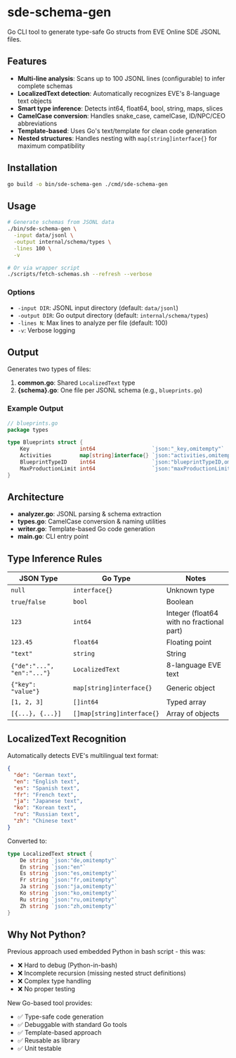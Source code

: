 # sde-schema-gen

Go CLI tool to generate type-safe Go structs from EVE Online SDE JSONL files.

## Features

- **Multi-line analysis**: Scans up to 100 JSONL lines (configurable) to infer complete schemas
- **LocalizedText detection**: Automatically recognizes EVE's 8-language text objects
- **Smart type inference**: Detects int64, float64, bool, string, maps, slices
- **CamelCase conversion**: Handles snake_case, camelCase, ID/NPC/CEO abbreviations
- **Template-based**: Uses Go's text/template for clean code generation
- **Nested structures**: Handles nesting with `map[string]interface{}` for maximum compatibility

## Installation

```bash
go build -o bin/sde-schema-gen ./cmd/sde-schema-gen
```

## Usage

```bash
# Generate schemas from JSONL data
./bin/sde-schema-gen \
  -input data/jsonl \
  -output internal/schema/types \
  -lines 100 \
  -v

# Or via wrapper script
./scripts/fetch-schemas.sh --refresh --verbose
```

### Options

- `-input DIR`: JSONL input directory (default: `data/jsonl`)
- `-output DIR`: Go output directory (default: `internal/schema/types`)
- `-lines N`: Max lines to analyze per file (default: 100)
- `-v`: Verbose logging

## Output

Generates two types of files:

1. **common.go**: Shared `LocalizedText` type
2. **{schema}.go**: One file per JSONL schema (e.g., `blueprints.go`)

### Example Output

```go
// blueprints.go
package types

type Blueprints struct {
    Key                int64                  `json:"_key,omitempty"`
    Activities         map[string]interface{} `json:"activities,omitempty"`
    BlueprintTypeID    int64                  `json:"blueprintTypeID,omitempty"`
    MaxProductionLimit int64                  `json:"maxProductionLimit,omitempty"`
}
```

## Architecture

- **analyzer.go**: JSONL parsing & schema extraction
- **types.go**: CamelCase conversion & naming utilities
- **writer.go**: Template-based Go code generation
- **main.go**: CLI entry point

## Type Inference Rules

| JSON Type | Go Type | Notes |
|-----------|---------|-------|
| `null` | `interface{}` | Unknown type |
| `true`/`false` | `bool` | Boolean |
| `123` | `int64` | Integer (float64 with no fractional part) |
| `123.45` | `float64` | Floating point |
| `"text"` | `string` | String |
| `{"de":"...", "en":"..."}` | `LocalizedText` | 8-language EVE text |
| `{"key": "value"}` | `map[string]interface{}` | Generic object |
| `[1, 2, 3]` | `[]int64` | Typed array |
| `[{...}, {...}]` | `[]map[string]interface{}` | Array of objects |

## LocalizedText Recognition

Automatically detects EVE's multilingual text format:

```json
{
  "de": "German text",
  "en": "English text",
  "es": "Spanish text",
  "fr": "French text",
  "ja": "Japanese text",
  "ko": "Korean text",
  "ru": "Russian text",
  "zh": "Chinese text"
}
```

Converted to:

```go
type LocalizedText struct {
    De string `json:"de,omitempty"`
    En string `json:"en"`
    Es string `json:"es,omitempty"`
    Fr string `json:"fr,omitempty"`
    Ja string `json:"ja,omitempty"`
    Ko string `json:"ko,omitempty"`
    Ru string `json:"ru,omitempty"`
    Zh string `json:"zh,omitempty"`
}
```

## Why Not Python?

Previous approach used embedded Python in bash script - this was:
- ❌ Hard to debug (Python-in-bash)
- ❌ Incomplete recursion (missing nested struct definitions)
- ❌ Complex type handling
- ❌ No proper testing

New Go-based tool provides:
- ✅ Type-safe code generation
- ✅ Debuggable with standard Go tools
- ✅ Template-based approach
- ✅ Reusable as library
- ✅ Unit testable
